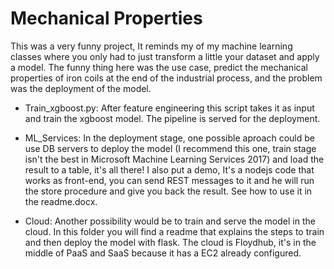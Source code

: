 # Mechanical Properties

This was a very funny project, It reminds my of my machine learning classes where you only had to just transform a little your dataset and apply a model. The funny thing here was the use case, predict the mechanical properties of iron coils at the end of the industrial process, and the problem was the deployment of the model.

- Train_xgboost.py: After feature engineering this script takes it as input and train the xgboost model. The pipeline is served for the deployment.

- ML_Services: In the deployment stage, one possible aproach could be use DB servers to deploy the model (I recommend this one, train stage isn't the best in Microsoft Machine Learning Services 2017) and load the result to a table, it's all there! I also put a demo, It's a nodejs code that works as front-end, you can send REST messages to it and he will run the store procedure and give you back the result. See how to use it in the readme.docx.

- Cloud: Another possibility would be to train and serve the model in the cloud. In this folder you will find a readme that explains the steps to train and then deploy the model with flask. The cloud is Floydhub, it's in the middle of PaaS and SaaS because it has a EC2 already configured.
